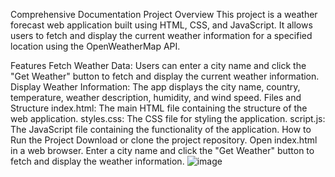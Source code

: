 Comprehensive Documentation
Project Overview
This project is a weather forecast web application built using HTML, CSS, and JavaScript. It allows users to fetch and display the current weather information for a specified location using the OpenWeatherMap API.

Features
Fetch Weather Data: Users can enter a city name and click the "Get Weather" button to fetch and display the current weather information.
Display Weather Information: The app displays the city name, country, temperature, weather description, humidity, and wind speed.
Files and Structure
index.html: The main HTML file containing the structure of the web application.
styles.css: The CSS file for styling the application.
script.js: The JavaScript file containing the functionality of the application.
How to Run the Project
Download or clone the project repository.
Open index.html in a web browser.
Enter a city name and click the "Get Weather" button to fetch and display the weather information.
![image](https://github.com/pooniajatin/CodeTech-Task2/assets/141109606/a011654c-950b-43c2-a37b-3a97f09b6a22)
